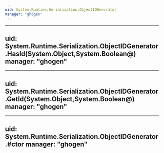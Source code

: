 ```yaml
---
uid: System.Runtime.Serialization.ObjectIDGenerator
manager: "ghogen"
---
```


---
uid: System.Runtime.Serialization.ObjectIDGenerator.HasId(System.Object,System.Boolean@)
manager: "ghogen"
---

---
uid: System.Runtime.Serialization.ObjectIDGenerator.GetId(System.Object,System.Boolean@)
manager: "ghogen"
---

---
uid: System.Runtime.Serialization.ObjectIDGenerator.#ctor
manager: "ghogen"
---
